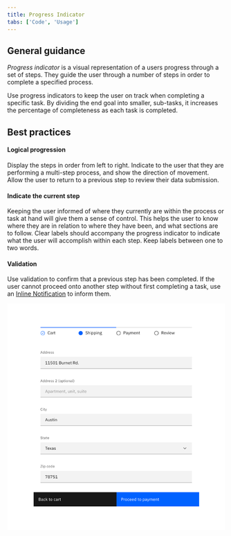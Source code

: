 ```yaml
---
title: Progress Indicator
tabs: ['Code', 'Usage']
---
```


## General guidance

_Progress indicator_ is a visual representation of a users progress through a set of steps. They guide the user through a number of steps in order to complete a specified process.

Use progress indicators to keep the user on track when completing a specific task. By dividing the end goal into smaller, sub-tasks, it increases the percentage of completeness as each task is completed.

## Best practices

#### Logical progression

Display the steps in order from left to right. Indicate to the user that they are performing a multi-step process, and show the direction of movement. Allow the user to return to a previous step to review their data submission.

#### Indicate the current step

Keeping the user informed of where they currently are within the process or task at hand will give them a sense of control. This helps the user to know where they are in relation to where they have been, and what sections are to follow. Clear labels should accompany the progress indicator to indicate what the user will accomplish within each step. Keep labels between one to two words.

#### Validation

Use validation to confirm that a previous step has been completed. If the user cannot proceed onto another step without first completing a task, use an [Inline Notification](/experimental/notification) to inform them.

<ImageComponent cols="8" caption="In-context progress indicator">

![Example of the progress indicator in a payment UI](images/progress-indicator-usage-1.png)

</ImageComponent>